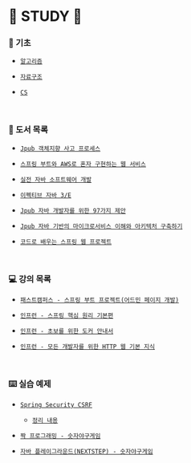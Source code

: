 # 🐜 STUDY 🐝

### 📝 기초
  - [`알고리즘`](https://github.com/JuHyun419/study/tree/master/Algorithm)

  - [`자료구조`](https://github.com/JuHyun419/study/tree/master/data-structures)

  - [`CS`](https://github.com/JuHyun419/study/tree/master/computer-science)

<br>

### 📗 도서 목록
  - [`Jpub 객체지향 사고 프로세스`](https://github.com/JuHyun419/study/tree/master/%EA%B0%95%EC%9D%98%20%26%20%EB%8F%84%EC%84%9C/%EA%B0%9D%EC%B2%B4%EC%A7%80%ED%96%A5%20%EC%82%AC%EA%B3%A0%20%ED%94%84%EB%A1%9C%EC%84%B8%EC%8A%A4)

  - [`스프링 부트와 AWS로 혼자 구현하는 웹 서비스`](https://github.com/JuHyun419/study/tree/master/%EA%B0%95%EC%9D%98%20%26%20%EB%8F%84%EC%84%9C/%EC%8A%A4%ED%94%84%EB%A7%81%EB%B6%80%ED%8A%B8%EC%99%80%20AWS%EB%A1%9C%20%ED%98%BC%EC%9E%90%20%EA%B5%AC%ED%98%84%ED%95%98%EB%8A%94%20%EC%9B%B9%EC%84%9C%EB%B9%84%EC%8A%A4)

  - [`실전 자바 소프트웨어 개발`](https://github.com/JuHyun419/study/tree/master/%EA%B0%95%EC%9D%98%20%26%20%EB%8F%84%EC%84%9C/%EC%8B%A4%EC%A0%84%20%EC%9E%90%EB%B0%94%20%EC%86%8C%ED%94%84%ED%8A%B8%EC%9B%A8%EC%96%B4%20%EA%B0%9C%EB%B0%9C)

  - [`이펙티브 자바 3/E`](https://github.com/Meet-Coder-Study/book-effective-java)

  - [`Jpub 자바 개발자를 위한 97가지 제안`](https://github.com/JuHyun419/study/tree/master/%EA%B0%95%EC%9D%98%20%26%20%EB%8F%84%EC%84%9C/%EC%9E%90%EB%B0%94%20%EA%B0%9C%EB%B0%9C%EC%9E%90%EB%A5%BC%20%EC%9C%84%ED%95%9C%2097%EA%B0%80%EC%A7%80%20%EC%A0%9C%EC%95%88)

  - [`Jpub 자바 기반의 마이크로서비스 이해와 아키텍처 구축하기`](https://github.com/JuHyun419/study/tree/master/%EA%B0%95%EC%9D%98%20%26%20%EB%8F%84%EC%84%9C/%EC%9E%90%EB%B0%94%EA%B8%B0%EB%B0%98%EC%9D%98%20%EB%A7%88%EC%9D%B4%ED%81%AC%EB%A1%9C%EC%84%9C%EB%B9%84%EC%8A%A4%20%EC%9D%B4%ED%95%B4%EC%99%80%20%EC%95%84%ED%82%A4%ED%85%8D%EC%B2%98%20%EA%B5%AC%EC%B6%95%ED%95%98%EA%B8%B0)

  - [`코드로 배우는 스프링 웹 프로젝트`](https://github.com/JuHyun419/study/tree/master/%EA%B0%95%EC%9D%98%20%26%20%EB%8F%84%EC%84%9C/%EC%BD%94%EB%93%9C%EB%A1%9C%20%EB%B0%B0%EC%9A%B0%EB%8A%94%20%EC%8A%A4%ED%94%84%EB%A7%81%20%EC%9B%B9%20%ED%94%84%EB%A1%9C%EC%A0%9D%ED%8A%B8)
  

<br>


### 💻 강의 목록
  - [`패스트캠퍼스 - 스프링 부트 프로젝트(어드민 페이지 개발)`](https://github.com/JuHyun419/study/tree/master/%EA%B0%95%EC%9D%98%20%26%20%EB%8F%84%EC%84%9C/(%ED%8C%A8%EC%BA%A0)%EC%8A%A4%ED%94%84%EB%A7%81%EB%B6%80%ED%8A%B8%20%EC%96%B4%EB%93%9C%EB%AF%BC)

  - [`인프런 - 스프링 핵심 원리 기본편`](https://github.com/JuHyun419/study/tree/master/%EA%B0%95%EC%9D%98%20%26%20%EB%8F%84%EC%84%9C/(%EC%9D%B8%ED%94%84%EB%9F%B0)%EC%8A%A4%ED%94%84%EB%A7%81%20%ED%95%B5%EC%8B%AC%20%EC%9B%90%EB%A6%AC%20%EA%B8%B0%EB%B3%B8%ED%8E%B8)

  - [`인프런 - 초보를 위한 도커 안내서`](https://github.com/JuHyun419/study/tree/master/%EA%B0%95%EC%9D%98%20%26%20%EB%8F%84%EC%84%9C/(%EC%9D%B8%ED%94%84%EB%9F%B0)docker)

  - [`인프런 - 모든 개발자를 위한 HTTP 웹 기본 지식`](https://github.com/JuHyun419/study/tree/master/%EA%B0%95%EC%9D%98%20%26%20%EB%8F%84%EC%84%9C/(%EC%9D%B8%ED%94%84%EB%9F%B0)%EB%AA%A8%EB%93%A0%20%EA%B0%9C%EB%B0%9C%EC%9E%90%EB%A5%BC%20%EC%9C%84%ED%95%9C%20HTTP%20%EC%9B%B9%20%EA%B8%B0%EB%B3%B8%EC%A7%80%EC%8B%9D)


<br>


### ⌨️ 실습 예제
  - [`Spring Security CSRF`](https://github.com/JuHyun419/study/tree/master/security-csrf)
    - [`정리 내용`](https://zzang9ha.tistory.com/341)

  - [`짝 프로그래밍 - 숫자야구게임`](https://github.com/JuHyun419/study/tree/master/pair-programming-baseball)

  - [`자바 플레이그라운드(NEXTSTEP) - 숫자야구게임`](https://github.com/JuHyun419/study/tree/master/Java-PlayGround-NEXTSTEP/java-baseball-playground)

<br>

